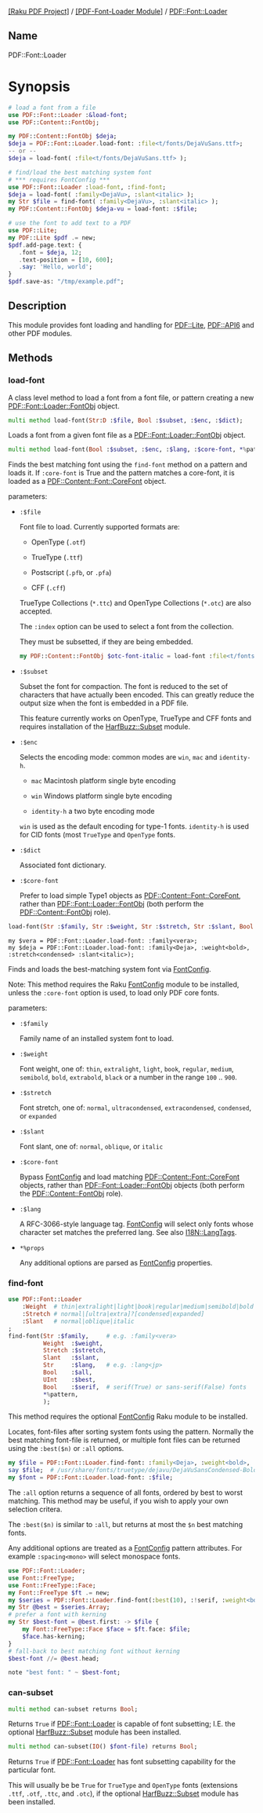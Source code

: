 [[Raku PDF Project]](https://pdf-raku.github.io)
 / [[PDF-Font-Loader Module]](https://pdf-raku.github.io/PDF-Font-Loader-raku)
 / [PDF::Font::Loader](https://pdf-raku.github.io/PDF-Font-Loader-raku/PDF/Font/Loader)

Name
----

PDF::Font::Loader

Synopsis
========

```raku
# load a font from a file
use PDF::Font::Loader :&load-font;
use PDF::Content::FontObj;

my PDF::Content::FontObj $deja;
$deja = PDF::Font::Loader.load-font: :file<t/fonts/DejaVuSans.ttf>;
-- or --
$deja = load-font( :file<t/fonts/DejaVuSans.ttf> );

# find/load the best matching system font
# *** requires FontConfig ***
use PDF::Font::Loader :load-font, :find-font;
$deja = load-font( :family<DejaVu>, :slant<italic> );
my Str $file = find-font( :family<DejaVu>, :slant<italic> );
my PDF::Content::FontObj $deja-vu = load-font: :$file;

# use the font to add text to a PDF
use PDF::Lite;
my PDF::Lite $pdf .= new;
$pdf.add-page.text: {
   .font = $deja, 12;
   .text-position = [10, 600];
   .say: 'Hello, world';
}
$pdf.save-as: "/tmp/example.pdf";
```

Description
-----------

This module provides font loading and handling for [PDF::Lite](https://pdf-raku.github.io/PDF-Lite-raku), [PDF::API6](https://pdf-raku.github.io/PDF-API6) and other PDF modules.

Methods
-------

### load-font

A class level method to load a font from a font file, or pattern creating a new [PDF::Font::Loader::FontObj](https://pdf-raku.github.io/PDF-Font-Loader-raku/PDF/Font/Loader/FontObj) object.

```raku
multi method load-font(Str:D :$file, Bool :$subset, :$enc, :$dict);
```

Loads a font from a given font file as a [PDF::Font::Loader::FontObj](https://pdf-raku.github.io/PDF-Font-Loader-raku/PDF/Font/Loader/FontObj) object.

```raku
multi method load-font(Bool :$subset, :$enc, :$lang, :$core-font, *%patt);
```

Finds the best matching font using the `find-font` method on a pattern and loads it. If `:core-font` is True and the pattern matches a core-font, it is loaded as a [PDF::Content::Font::CoreFont](https://pdf-raku.github.io/PDF-Content-raku/PDF/Content/Font/CoreFont) object.

parameters:

  * `:$file`

    Font file to load. Currently supported formats are:

      * OpenType (`.otf`)

      * TrueType (`.ttf`)

      * Postscript (`.pfb`, or `.pfa`)

      * CFF (`.cff`)

    TrueType Collections (`*.ttc`) and OpenType Collections (`*.otc`) are also accepted.

    The `:index` option can be used to select a font from the collection.

    They must be subsetted, if they are being embedded.

    ```raku
    my PDF::Content::FontObj $otc-font-italic = load-font :file<t/fonts/EBGaramond12.otc>, :subset, :index(1);
    ```

  * `:$subset`

    Subset the font for compaction. The font is reduced to the set of characters that have actually been encoded. This can greatly reduce the output size when the font is embedded in a PDF file.

    This feature currently works on OpenType, TrueType and CFF fonts and requires installation of the [HarfBuzz::Subset](https://harfbuzz-raku.github.io/HarfBuzz-Subset-raku/HarfBuzz/Subset) module.

  * `:$enc`

    Selects the encoding mode: common modes are `win`, `mac` and `identity-h`.

      * `mac` Macintosh platform single byte encoding

      * `win` Windows platform single byte encoding

      * `identity-h` a two byte encoding mode

    `win` is used as the default encoding for type-1 fonts. `identity-h` is used for CID fonts (most `TrueType` and `OpenType` fonts.

  * `:$dict`

    Associated font dictionary.

  * `:$core-font`

    Prefer to load simple Type1 objects as [PDF::Content::Font::CoreFont](https://pdf-raku.github.io/PDF-Content-raku/PDF/Content/Font/CoreFont), rather than [PDF::Font::Loader::FontObj](https://pdf-raku.github.io/PDF-Font-Loader-raku/PDF/Font/Loader/FontObj) (both perform the [PDF::Content::FontObj](https://pdf-raku.github.io/PDF-Content-raku/PDF/Content/FontObj) role).

```raku
load-font(Str :$family, Str :$weight, Str :$stretch, Str :$slant, Bool :$core-font, Bool :$subset, Str :$enc, Str :$lang);
```

    my $vera = PDF::Font::Loader.load-font: :family<vera>;
    my $deja = PDF::Font::Loader.load-font: :family<Deja>, :weight<bold>, :stretch<condensed> :slant<italic>);

Finds and loads the best-matching system font via [FontConfig](https://pdf-raku.github.io/FontConfig-raku/FontConfig).

Note: This method requires the Raku [FontConfig](https://pdf-raku.github.io/FontConfig-raku/FontConfig) module to be installed, unless the `:core-font` option is used, to load only PDF core fonts.

parameters:

  * `:$family`

    Family name of an installed system font to load.

  * `:$weight`

    Font weight, one of: `thin`, `extralight`, `light`, `book`, `regular`, `medium`, `semibold`, `bold`, `extrabold`, `black` or a number in the range `100` .. `900`.

  * `:$stretch`

    Font stretch, one of: `normal`, `ultracondensed`, `extracondensed`, `condensed`, or `expanded`

  * `:$slant`

    Font slant, one of: `normal`, `oblique`, or `italic`

  * `:$core-font`

    Bypass [FontConfig](https://pdf-raku.github.io/FontConfig-raku/FontConfig) and load matching [PDF::Content::Font::CoreFont](https://pdf-raku.github.io/PDF-Content-raku/PDF/Content/Font/CoreFont) objects, rather than [PDF::Font::Loader::FontObj](https://pdf-raku.github.io/PDF-Font-Loader-raku/PDF/Font/Loader/FontObj) objects (both perform the [PDF::Content::FontObj](https://pdf-raku.github.io/PDF-Content-raku/PDF/Content/FontObj) role).

  * `:$lang`

    A RFC-3066-style language tag. [FontConfig](https://pdf-raku.github.io/FontConfig-raku/FontConfig) will select only fonts whose character set matches the preferred lang. See also [I18N::LangTags](https://modules.raku.org/dist/I18N::LangTags:cpan:UFOBAT).

  * `*%props`

    Any additional options are parsed as [FontConfig](https://pdf-raku.github.io/FontConfig-raku/FontConfig) properties.

### find-font

```raku
use PDF::Font::Loader
    :Weight  # thin|extralight|light|book|regular|medium|semibold|bold|extrabold|black|100..900
    :Stretch # normal|[ultra|extra]?[condensed|expanded]
    :Slant   # normal|oblique|italic
;
find-font(Str :$family,     # e.g. :family<vera>
          Weight  :$weight,
          Stretch :$stretch,
          Slant   :$slant,
          Str     :$lang,   # e.g. :lang<jp>
          Bool    :$all,
          UInt    :$best,
          Bool    :$serif,  # serif(True) or sans-serif(False) fonts
          *%pattern,
          );
```

This method requires the optional [FontConfig](https://pdf-raku.github.io/FontConfig-raku/FontConfig) Raku module to be installed.

Locates, font-files after sorting system fonts using the pattern. Normally the best matching font-file is returned, or multiple font files can be returned using the `:best($n)` or `:all` options.

```raku
my $file = PDF::Font::Loader.find-font: :family<Deja>, :weight<bold>, :width<condensed>, :slant<italic>, :lang<en>;
say $file;  # /usr/share/fonts/truetype/dejavu/DejaVuSansCondensed-BoldOblique.ttf
my $font = PDF::Font::Loader.load-font: :$file;
```

The `:all` option returns a sequence of all fonts, ordered by best to worst matching. This method may be useful, if you wish to apply your own selection critera.

The `:best($n)` is similar to `:all`, but returns at most the `$n` best matching fonts.

Any additional options are treated as a [FontConfig](https://pdf-raku.github.io/FontConfig-raku/FontConfig) pattern attributes. For example `:spacing<mono>` will select monospace fonts.

```raku
use PDF::Font::Loader;
use Font::FreeType;
use Font::FreeType::Face;
my Font::FreeType $ft .= new;
my $series = PDF::Font::Loader.find-font(:best(10), :!serif, :weight<bold>,);
my Str @best = $series.Array;
# prefer a font with kerning
my Str $best-font = @best.first: -> $file {
    my Font::FreeType::Face $face = $ft.face: $file;
    $face.has-kerning;
}
# fall-back to best matching font without kerning
$best-font //= @best.head;

note "best font: " ~ $best-font;
```

### can-subset

```raku
multi method can-subset returns Bool;
```

Returns `True` if [PDF::Font::Loader](https://pdf-raku.github.io/PDF-Font-Loader-raku/PDF/Font/Loader) is capable of font subsetting; I.E. the optional [HarfBuzz::Subset](https://harfbuzz-raku.github.io/HarfBuzz-Subset-raku/HarfBuzz/Subset) module has been installed.

```raku
multi method can-subset(IO() $font-file) returns Bool;
```

Returns `True` if [PDF::Font::Loader](https://pdf-raku.github.io/PDF-Font-Loader-raku/PDF/Font/Loader) has font subsetting capability for the particular font.

This will usually be be `True` for `TrueType` and `OpenType` fonts (extensions `.ttf`, `.otf`, `.ttc`, and `.otc`), if the optional [HarfBuzz::Subset](https://harfbuzz-raku.github.io/HarfBuzz-Subset-raku/HarfBuzz/Subset) module has been installed.

